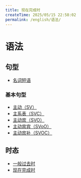 ```yaml
---
title: 现在完成时
createTime: 2025/05/15 22:58:02
permalink: /english/语法/
---
```


# 语法

## 句型

- [名词短语](/english/语法/名词短语/)

### 基本句型

- [主动（SV）](/english/语法/SV/)
- [主系表（SVC）]()
- [主动宾（SVO）]()
- [主动宾宾（SVoO）]()
- [主动宾补（SVOC）]()

## 时态

- [一般过去时](/english/语法/一般过去时/)
- [现在完成时](/english/语法/现在完成时/)
